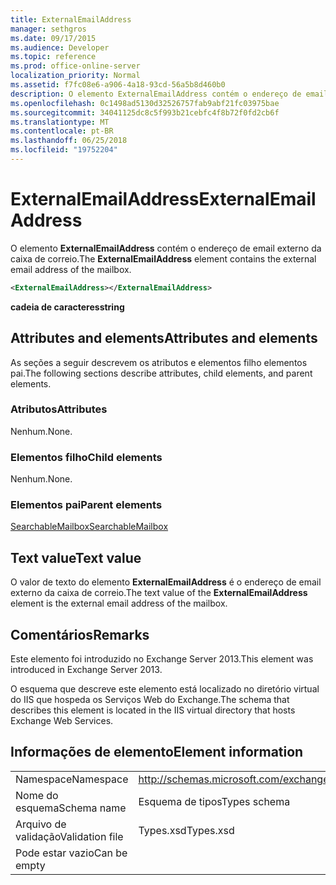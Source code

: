 ```yaml
---
title: ExternalEmailAddress
manager: sethgros
ms.date: 09/17/2015
ms.audience: Developer
ms.topic: reference
ms.prod: office-online-server
localization_priority: Normal
ms.assetid: f7fc08e6-a906-4a18-93cd-56a5b8d460b0
description: O elemento ExternalEmailAddress contém o endereço de email externo da caixa de correio.
ms.openlocfilehash: 0c1498ad5130d32526757fab9abf21fc03975bae
ms.sourcegitcommit: 34041125dc8c5f993b21cebfc4f8b72f0fd2cb6f
ms.translationtype: MT
ms.contentlocale: pt-BR
ms.lasthandoff: 06/25/2018
ms.locfileid: "19752204"
---
```

# <a name="externalemailaddress"></a><span data-ttu-id="55eb2-103">ExternalEmailAddress</span><span class="sxs-lookup"><span data-stu-id="55eb2-103">ExternalEmailAddress</span></span>

<span data-ttu-id="55eb2-104">O elemento **ExternalEmailAddress** contém o endereço de email externo da caixa de correio.</span><span class="sxs-lookup"><span data-stu-id="55eb2-104">The **ExternalEmailAddress** element contains the external email address of the mailbox.</span></span> 
  
```XML
<ExternalEmailAddress></ExternalEmailAddress>
```

<span data-ttu-id="55eb2-105">**cadeia de caracteres**</span><span class="sxs-lookup"><span data-stu-id="55eb2-105">**string**</span></span>

## <a name="attributes-and-elements"></a><span data-ttu-id="55eb2-106">Attributes and elements</span><span class="sxs-lookup"><span data-stu-id="55eb2-106">Attributes and elements</span></span>

<span data-ttu-id="55eb2-107">As seções a seguir descrevem os atributos e elementos filho elementos pai.</span><span class="sxs-lookup"><span data-stu-id="55eb2-107">The following sections describe attributes, child elements, and parent elements.</span></span>
  
### <a name="attributes"></a><span data-ttu-id="55eb2-108">Atributos</span><span class="sxs-lookup"><span data-stu-id="55eb2-108">Attributes</span></span>

<span data-ttu-id="55eb2-109">Nenhum.</span><span class="sxs-lookup"><span data-stu-id="55eb2-109">None.</span></span>
  
### <a name="child-elements"></a><span data-ttu-id="55eb2-110">Elementos filho</span><span class="sxs-lookup"><span data-stu-id="55eb2-110">Child elements</span></span>

<span data-ttu-id="55eb2-111">Nenhum.</span><span class="sxs-lookup"><span data-stu-id="55eb2-111">None.</span></span>
  
### <a name="parent-elements"></a><span data-ttu-id="55eb2-112">Elementos pai</span><span class="sxs-lookup"><span data-stu-id="55eb2-112">Parent elements</span></span>

[<span data-ttu-id="55eb2-113">SearchableMailbox</span><span class="sxs-lookup"><span data-stu-id="55eb2-113">SearchableMailbox</span></span>](searchablemailbox.md)
  
## <a name="text-value"></a><span data-ttu-id="55eb2-114">Text value</span><span class="sxs-lookup"><span data-stu-id="55eb2-114">Text value</span></span>

<span data-ttu-id="55eb2-115">O valor de texto do elemento **ExternalEmailAddress** é o endereço de email externo da caixa de correio.</span><span class="sxs-lookup"><span data-stu-id="55eb2-115">The text value of the **ExternalEmailAddress** element is the external email address of the mailbox.</span></span> 
  
## <a name="remarks"></a><span data-ttu-id="55eb2-116">Comentários</span><span class="sxs-lookup"><span data-stu-id="55eb2-116">Remarks</span></span>

<span data-ttu-id="55eb2-117">Este elemento foi introduzido no Exchange Server 2013.</span><span class="sxs-lookup"><span data-stu-id="55eb2-117">This element was introduced in Exchange Server 2013.</span></span>
  
<span data-ttu-id="55eb2-118">O esquema que descreve este elemento está localizado no diretório virtual do IIS que hospeda os Serviços Web do Exchange.</span><span class="sxs-lookup"><span data-stu-id="55eb2-118">The schema that describes this element is located in the IIS virtual directory that hosts Exchange Web Services.</span></span>
  
## <a name="element-information"></a><span data-ttu-id="55eb2-119">Informações de elemento</span><span class="sxs-lookup"><span data-stu-id="55eb2-119">Element information</span></span>

|||
|:-----|:-----|
|<span data-ttu-id="55eb2-120">Namespace</span><span class="sxs-lookup"><span data-stu-id="55eb2-120">Namespace</span></span>  <br/> |http://schemas.microsoft.com/exchange/services/2006/types  <br/> |
|<span data-ttu-id="55eb2-121">Nome do esquema</span><span class="sxs-lookup"><span data-stu-id="55eb2-121">Schema name</span></span>  <br/> |<span data-ttu-id="55eb2-122">Esquema de tipos</span><span class="sxs-lookup"><span data-stu-id="55eb2-122">Types schema</span></span>  <br/> |
|<span data-ttu-id="55eb2-123">Arquivo de validação</span><span class="sxs-lookup"><span data-stu-id="55eb2-123">Validation file</span></span>  <br/> |<span data-ttu-id="55eb2-124">Types.xsd</span><span class="sxs-lookup"><span data-stu-id="55eb2-124">Types.xsd</span></span>  <br/> |
|<span data-ttu-id="55eb2-125">Pode estar vazio</span><span class="sxs-lookup"><span data-stu-id="55eb2-125">Can be empty</span></span>  <br/> ||
   

